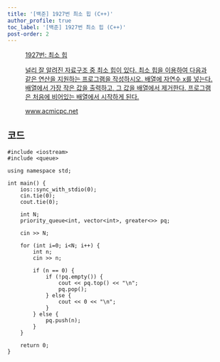 ```yaml
---
title: '[백준] 1927번 최소 힙 (C++)'
author_profile: true
toc_label: '[백준] 1927번 최소 힙 (C++)'
post-order: 2
---
```


<figure data-ke-type="opengraph"><a href="https://www.acmicpc.net/problem/1927" data-source-url="https://www.acmicpc.net/problem/1927">
<div class="og-image" style="background-image: url('https://drive.google.com/uc?export=view&id=1nCax5mgwtYA82T46I_ntU1afsBBNkrLr');"></div>
<div class="og-text">
<p class="og-title">1927번: 최소 힙</p>
<p class="og-desc">널리 잘 알려진 자료구조 중 최소 힙이 있다. 최소 힙을 이용하여 다음과 같은 연산을 지원하는 프로그램을 작성하시오. 배열에 자연수 x를 넣는다. 배열에서 가장 작은 값을 출력하고, 그 값을 배열에서 제거한다. 프로그램은 처음에 비어있는 배열에서 시작하게 된다.</p>
<p class="og-host">www.acmicpc.net</p></div></a></figure>

## 코드
```cpp::lineons
#include <iostream>
#include <queue>

using namespace std;

int main() {
    ios::sync_with_stdio(0);
    cin.tie(0);
    cout.tie(0);

    int N;
    priority_queue<int, vector<int>, greater<>> pq;

    cin >> N;

    for (int i=0; i<N; i++) {
        int n;
        cin >> n;

        if (n == 0) {            
            if (!pq.empty()) {
                cout << pq.top() << "\n";
                pq.pop();
            } else {
                cout << 0 << "\n";
            }
        } else {
            pq.push(n);
        }
    }

    return 0;
}
```
